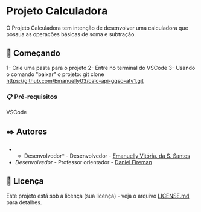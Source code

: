 # Projeto Calculadora

O Projeto Calculadora tem intenção de desenvolver uma calculadora que possua as operações básicas de soma e subtração.

## 🚀 Começando

1- Crie uma pasta para o projeto
2- Entre no terminal do VSCode 
3- Usando o comando "baixar" o projeto: git clone https://github.com/Emanuelly03/calc-api-gqso-atv1.git 

### 📋 Pré-requisitos


VSCode


## ✒️ Autores

* * Desenvolvedor* - Desenvolvedor - [Emanuelly Vitória. da S. Santos](https://github.com/Emanuelly03)
* *Desenvolvedor* - Professor orientador - [Daniel Fireman](https://github.com/danielfireman)

## 📄 Licença

Este projeto está sob a licença (sua licença) - veja o arquivo [LICENSE.md](https://github.com/Emanuelly03/calc-api-gqso-atv1/blob/main/LICENSE) para detalhes.
